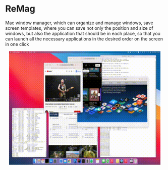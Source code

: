 # ReMag
Mac window manager, which can organize and manage windows, save screen templates, where you can save not only the position and size of windows, but also the application that should be in each place, so that you can launch all the necessary applications in the desired order on the screen in one click
<br>
<p align="center">
  <img src="ScreenRecord_1b1.gif"  width="480" height="360" >
</p>
